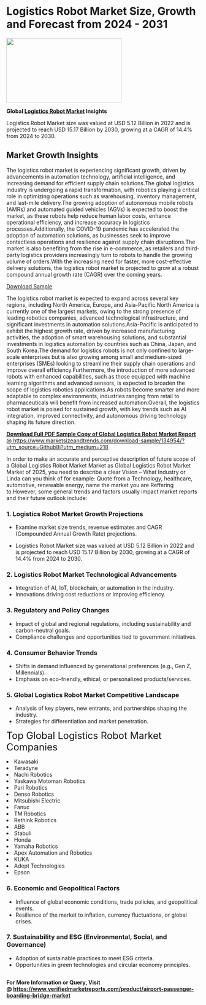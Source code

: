 <H1>Logistics Robot Market Size, Growth and Forecast from 2024 - 2031</H1><img class="aligncenter size-medium wp-image-584254" src="https://thirdeyenews.in/wp-content/uploads/2024/09/Global-Market-Research-300x168.jpeg" alt="" width="300" height="168" /><p><strong>Global&nbsp;<a href="https://www.marketsizeandtrends.com/download-sample/134954/?utm_source=Github8j?utm_medium=218">Logistics Robot Market</a> Insights</strong></p><p>Logistics Robot Market size was valued at USD 5.12 Billion in 2022 and is projected to reach USD 15.17 Billion by 2030, growing at a CAGR of 14.4% from 2024 to 2030.</p><p><h2>Market Growth Insights</h2> <p>The logistics robot market is experiencing significant growth, driven by advancements in automation technology, artificial intelligence, and increasing demand for efficient supply chain solutions.The global logistics industry is undergoing a rapid transformation, with robotics playing a critical role in optimizing operations such as warehousing, inventory management, and last-mile delivery.The growing adoption of autonomous mobile robots (AMRs) and automated guided vehicles (AGVs) is expected to boost the market, as these robots help reduce human labor costs, enhance operational efficiency, and increase accuracy in logistics processes.Additionally, the COVID-19 pandemic has accelerated the adoption of automation solutions, as businesses seek to improve contactless operations and resilience against supply chain disruptions.The market is also benefiting from the rise in e-commerce, as retailers and third-party logistics providers increasingly turn to robots to handle the growing volume of orders.With the increasing need for faster, more cost-effective delivery solutions, the logistics robot market is projected to grow at a robust compound annual growth rate (CAGR) over the coming years.</p> <p><a href="#">Download Sample</a></p> <p>The logistics robot market is expected to expand across several key regions, including North America, Europe, and Asia-Pacific.North America is currently one of the largest markets, owing to the strong presence of leading robotics companies, advanced technological infrastructure, and significant investments in automation solutions.Asia-Pacific is anticipated to exhibit the highest growth rate, driven by increased manufacturing activities, the adoption of smart warehousing solutions, and substantial investments in logistics automation by countries such as China, Japan, and South Korea.The demand for logistics robots is not only confined to large-scale enterprises but is also growing among small and medium-sized enterprises (SMEs) looking to streamline their supply chain operations and improve overall efficiency.Furthermore, the introduction of more advanced robots with enhanced capabilities, such as those equipped with machine learning algorithms and advanced sensors, is expected to broaden the scope of logistics robotics applications.As robots become smarter and more adaptable to complex environments, industries ranging from retail to pharmaceuticals will benefit from increased automation.Overall, the logistics robot market is poised for sustained growth, with key trends such as AI integration, improved connectivity, and autonomous driving technology shaping its future direction.</p> <p><a href="#"></p><p><span class=""><strong>Download Full PDF Sample Copy of Global Logistics Robot Market Report</strong> @ <a href="https://www.marketsizeandtrends.com/download-sample/134954/?utm_source=Github8j?utm_medium=218" target="_blank">https://www.marketsizeandtrends.com/download-sample/134954/?utm_source=Github8j?utm_medium=218</a></span></p><p>In order to make an accurate and perceptive description of future scope of a Global&nbsp;Logistics Robot Market Market as Global&nbsp;Logistics Robot Market Market of 2025, you need to describe a clear Vision &ndash; What Industry or Linda can you think of for example: Quote from a Technology, healthcare, automotive, renewable energy, name the market you are Reffering to.However, some general trends and factors usually impact market reports and their future outlook include:</p><h3>1.&nbsp;<strong>Logistics Robot Market Growth Projections</strong></h3><ul><li>Examine market size trends, revenue estimates and CAGR (Compounded Annual Growth Rate) projections.</li><li><p>Logistics Robot Market size was valued at USD 5.12 Billion in 2022 and is projected to reach USD 15.17 Billion by 2030, growing at a CAGR of 14.4% from 2024 to 2030.</p></li></ul><h3>2.&nbsp;<strong>Logistics Robot Market Technological Advancements</strong></h3><ul><li>Integration of AI, IoT, blockchain, or automation in the industry.</li><li>Innovations driving cost reductions or improving efficiency.</li></ul><h3>3.&nbsp;<strong>Regulatory and Policy Changes</strong></h3><ul><li>Impact of global and regional regulations, including sustainability and carbon-neutral goals.</li><li>Compliance challenges and opportunities tied to government initiatives.</li></ul><h3>4.&nbsp;<strong>Consumer Behavior Trends</strong></h3><ul><li>Shifts in demand influenced by generational preferences (e.g., Gen Z, Millennials).</li><li>Emphasis on eco-friendly, ethical, or personalized products/services.</li></ul><h3>5.&nbsp;<strong>Global Logistics Robot Market Competitive Landscape</strong></h3><ul><li>Analysis of key players, new entrants, and partnerships shaping the industry.</li><li>Strategies for differentiation and market penetration.</li></ul><p data-pm-slice="1 1 []"><span style="color: inherit; font-family: inherit; font-size: 25px;">Top Global Logistics Robot Market Companies</span></p><div class="" data-test-id=""><p><li>Kawasaki</li><li> Teradyne</li><li> Nachi Robotics</li><li> Yaskawa Motoman Robotics</li><li> Pari Robotics</li><li> Denso Robotics</li><li> Mitsubishi Electric</li><li> Fanuc</li><li> TM Robotics</li><li> Rethink Robotics</li><li> ABB</li><li> Stabuli</li><li> Honda</li><li> Yamaha Robotics</li><li> Apex Automation and Robotics</li><li> KUKA</li><li> Adept Technologies</li><li> Epson</li></p></div><h3>6.&nbsp;<strong>Economic and Geopolitical Factors</strong></h3><ul><li>Influence of global economic conditions, trade policies, and geopolitical events.</li><li>Resilience of the market to inflation, currency fluctuations, or global crises.</li></ul><h3>7.&nbsp;<strong>Sustainability and ESG (Environmental, Social, and Governance)</strong></h3><ul><li>Adoption of sustainable practices to meet ESG criteria.</li><li>Opportunities in green technologies and circular economy principles.</li></ul><h2><strong style="font-size: 14px;">For More Information or Query, Visit @&nbsp;</strong><a style="background-color: #ffffff; font-size: 14px;" href="https://www.marketsizeandtrends.com/report/logistics-robot-market/" target="_blank">https://www.verifiedmarketreports.com/product/airport-passenger-boarding-bridge-market</a></h2>